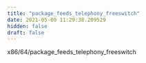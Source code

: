 ```yaml
---
title: "package_feeds_telephony_freeswitch"
date: 2021-05-09 11:29:38.209529
hidden: false
draft: false
---
```


x86/64/package_feeds_telephony_freeswitch

